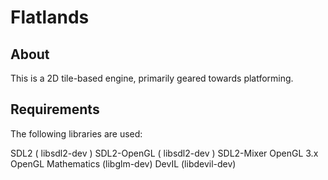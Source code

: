 # Flatlands

## About

This is a 2D tile-based engine, primarily geared towards platforming.

## Requirements

The following libraries are used:

SDL2 ( libsdl2-dev )
SDL2-OpenGL ( libsdl2-dev )
SDL2-Mixer
OpenGL 3.x
OpenGL Mathematics (libglm-dev)
DevIL (libdevil-dev)
